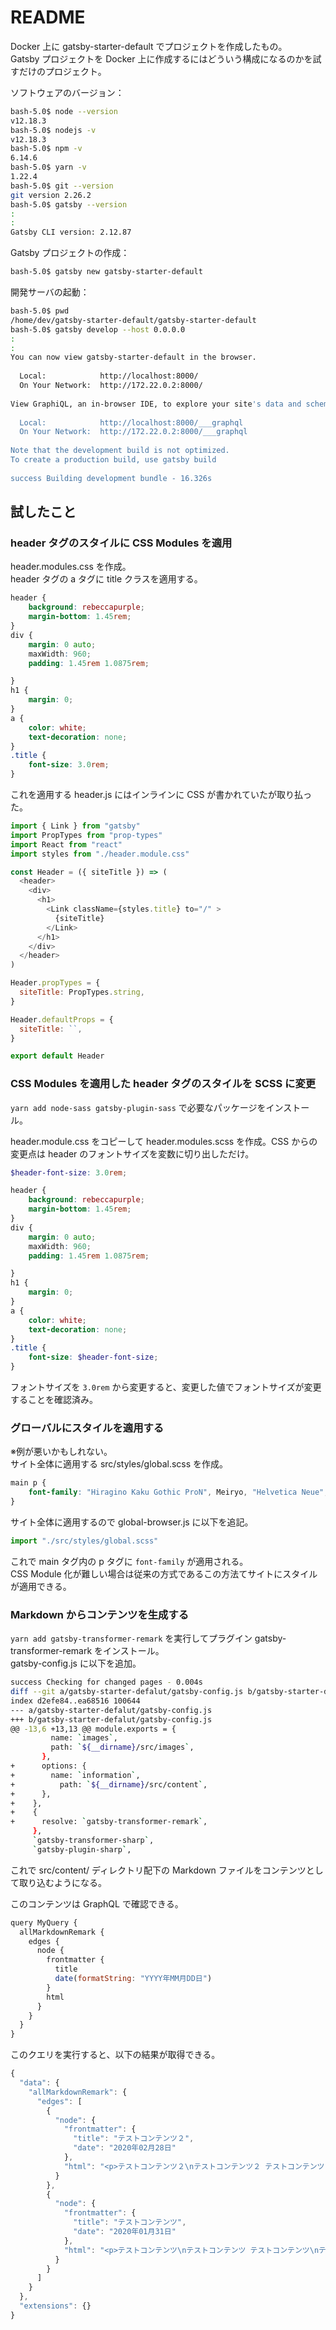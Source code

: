 # README

Docker 上に gatsby-starter-default でプロジェクトを作成したもの。  
Gatsby プロジェクトを Docker 上に作成するにはどういう構成になるのかを試すだけのプロジェクト。

ソフトウェアのバージョン：

```sh
bash-5.0$ node --version
v12.18.3
bash-5.0$ nodejs -v
v12.18.3
bash-5.0$ npm -v
6.14.6
bash-5.0$ yarn -v
1.22.4
bash-5.0$ git --version
git version 2.26.2
bash-5.0$ gatsby --version
:
:
Gatsby CLI version: 2.12.87
```

Gatsby プロジェクトの作成：

```sh
bash-5.0$ gatsby new gatsby-starter-default
```

開発サーバの起動：

```sh
bash-5.0$ pwd
/home/dev/gatsby-starter-default/gatsby-starter-default
bash-5.0$ gatsby develop --host 0.0.0.0
:
:
You can now view gatsby-starter-default in the browser.
⠀
  Local:            http://localhost:8000/
  On Your Network:  http://172.22.0.2:8000/
⠀
View GraphiQL, an in-browser IDE, to explore your site's data and schema
⠀
  Local:            http://localhost:8000/___graphql
  On Your Network:  http://172.22.0.2:8000/___graphql
⠀
Note that the development build is not optimized.
To create a production build, use gatsby build
⠀
success Building development bundle - 16.326s
```

## 試したこと

### header タグのスタイルに CSS Modules を適用

header.modules.css を作成。  
header タグの a タグに title クラスを適用する。

```css
header {
    background: rebeccapurple;
    margin-bottom: 1.45rem;
}
div {
    margin: 0 auto;
    maxWidth: 960;
    padding: 1.45rem 1.0875rem;

}
h1 {
    margin: 0;
}
a {
    color: white;
    text-decoration: none;
}
.title {
    font-size: 3.0rem;
}
```

これを適用する header.js にはインラインに CSS が書かれていたが取り払った。

```js
import { Link } from "gatsby"
import PropTypes from "prop-types"
import React from "react"
import styles from "./header.module.css"

const Header = ({ siteTitle }) => (
  <header>
    <div>
      <h1>
        <Link className={styles.title} to="/" >
          {siteTitle}
        </Link>
      </h1>
    </div>
  </header>
)

Header.propTypes = {
  siteTitle: PropTypes.string,
}

Header.defaultProps = {
  siteTitle: ``,
}

export default Header
```

### CSS Modules を適用した header タグのスタイルを SCSS に変更

`yarn add node-sass gatsby-plugin-sass` で必要なパッケージをインストール。

header.module.css をコピーして header.modules.scss を作成。CSS からの変更点は header のフォントサイズを変数に切り出しただけ。

```scss
$header-font-size: 3.0rem;

header {
    background: rebeccapurple;
    margin-bottom: 1.45rem;
}
div {
    margin: 0 auto;
    maxWidth: 960;
    padding: 1.45rem 1.0875rem;

}
h1 {
    margin: 0;
}
a {
    color: white;
    text-decoration: none;
}
.title {
    font-size: $header-font-size;
}
```

フォントサイズを `3.0rem` から変更すると、変更した値でフォントサイズが変更することを確認済み。

### グローバルにスタイルを適用する

※例が悪いかもしれない。  
サイト全体に適用する src/styles/global.scss を作成。

```scss
main p {
    font-family: "Hiragino Kaku Gothic ProN", Meiryo, "Helvetica Neue", Arial, "Hiragino Sans", sans-serif;
}
```

サイト全体に適用するので global-browser.js に以下を追記。

```js
import "./src/styles/global.scss"
```

これで main タグ内の p タグに `font-family` が適用される。  
CSS Module 化が難しい場合は従来の方式であるこの方法てサイトにスタイルが適用できる。

### Markdown からコンテンツを生成する

`yarn add gatsby-transformer-remark` を実行してプラグイン gatsby-transformer-remark をインストール。  
gatsby-config.js に以下を追加。

```sh
success Checking for changed pages - 0.004s
diff --git a/gatsby-starter-defalut/gatsby-config.js b/gatsby-starter-defalut/gatsby-config.js
index d2efe84..ea68516 100644
--- a/gatsby-starter-defalut/gatsby-config.js
+++ b/gatsby-starter-defalut/gatsby-config.js
@@ -13,6 +13,13 @@ module.exports = {
         name: `images`,
         path: `${__dirname}/src/images`,
       },
+      options: {
+        name: `information`,
+          path: `${__dirname}/src/content`,
+      },
+    },
+    {
+      resolve: `gatsby-transformer-remark`,
     },
     `gatsby-transformer-sharp`,
     `gatsby-plugin-sharp`,
```

これで src/content/ ディレクトリ配下の Markdown ファイルをコンテンツとして取り込むようになる。

このコンテンツは GraphQL で確認できる。

```js
query MyQuery {
  allMarkdownRemark {
    edges {
      node {
        frontmatter {
          title
          date(formatString: "YYYY年MM月DD日")
        }
        html
      }
    }
  }
}
```

このクエリを実行すると、以下の結果が取得できる。

```js
{
  "data": {
    "allMarkdownRemark": {
      "edges": [
        {
          "node": {
            "frontmatter": {
              "title": "テストコンテンツ２",
              "date": "2020年02月28日"
            },
            "html": "<p>テストコンテンツ２\nテストコンテンツ２ テストコンテンツ２\nテストコンテンツ２ テストコンテンツ２ テストコンテンツ２</p>"
          }
        },
        {
          "node": {
            "frontmatter": {
              "title": "テストコンテンツ",
              "date": "2020年01月31日"
            },
            "html": "<p>テストコンテンツ\nテストコンテンツ テストコンテンツ\nテストコンテンツ テストコンテンツ テストコンテンツ</p>"
          }
        }
      ]
    }
  },
  "extensions": {}
}
```

